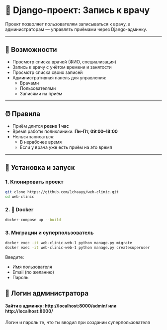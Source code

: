 # 🏥 Django-проект: Запись к врачу

Проект позволяет пользователям записываться к врачу, а администраторам — управлять приёмами через Django-админку.

---

## 🚀 Возможности

- Просмотр списка врачей (ФИО, специализация)
- Запись к врачу с учётом времени и занятости
- Просмотр списка своих записей
- Административная панель для управления:
  - Врачами
  - Пользователями
  - Записями на приём

---

## ⏰ Правила

- Приём длится **ровно 1 час**
- Время работы поликлиники: **Пн–Пт, 09:00–18:00**
- Нельзя записаться:
  - В нерабочее время
  - Если у врача уже есть приём на это время

---

## 🔧 Установка и запуск

### 1. Клонировать проект

```bash
git clone https://github.com/1chaayy/web-clinic.git
cd web-clinic
```

### 2. 🐳 Docker
```bash
docker-compose up --build
```

### 3. Миграции и суперпользователь
```bash
docker exec -it web-clinic-web-1 python manage.py migrate
docker exec -it web-clinic-web-1 python manage.py createsuperuser
```
Введите:
- Имя пользователя
- Email (по желанию)
- Пароль


## 🔑 Логин администратора
####  Зайти в админку: http://localhost:8000/admin/ или http://localhost:8000/
Логин и пароль те, что ты вводил при создании суперпользователя
